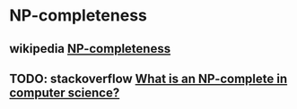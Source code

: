 # NP-completeness



## wikipedia [NP-completeness](https://en.wikipedia.org/wiki/NP-completeness)





## TODO: stackoverflow [What is an NP-complete in computer science?](https://stackoverflow.com/questions/210829/what-is-an-np-complete-in-computer-science)
